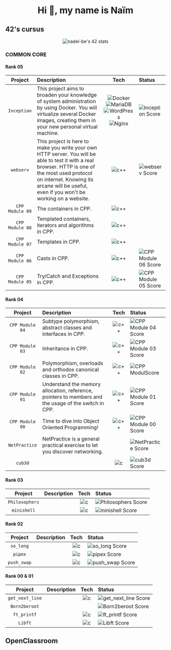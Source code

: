 <h1 align="center">Hi 👋, my name is Naïm</h1>

## 42's cursus

<p align=center>
<img  src="https://badge42.vercel.app/api/v2/cl9mxh18v00250gil6wd4ihss/stats?cursusId=21&coalitionId=193"  alt="nadel-be's 42 stats"  />
</p>

### COMMON CORE

#### Rank 05
| Project   | Description                | Tech | Status     |
| :-------: | :------------------------- | :--: | :--------  |
| `Inception` | This project aims to broaden your knowledge of system administration by using Docker. You will virtualize several Docker images, creating them in your new personal virtual machine. | ![Docker](https://img.shields.io/badge/-Docker-46a2f1?style=flat-square&logo=docker&logoColor=white) ![MariaDB](https://img.shields.io/badge/MariaDB-003545?style=flat-square&logo=mariadb&logoColor=white) ![WordPress](https://img.shields.io/badge/WordPress-%23117AC9.svg?style=flat-square&logo=WordPress&logoColor=white) ![Nginx](https://img.shields.io/badge/nginx-%23009639.svg?style=flat-square&logo=nginx&logoColor=white) | ![Inception Score](https://badge42.vercel.app/api/v2/cl9mxh18v00250gil6wd4ihss/project/3124069) |
| `webserv` | This project is here to make you write your own HTTP server. You will be able to test it with a real browser. HTTP is one of the most used protocol on internet. Knowing its arcane will be useful, even if you won't be working on a website. | ![c++](https://img.shields.io/badge/C++-00599C?style=flat-square&logo=C%2B%2B&logoColor=white) | ![webserv Score](https://badge42.vercel.app/api/v2/cl9mxh18v00250gil6wd4ihss/project/3124066) |
| `CPP Module 09` | The containers in CPP. | ![c++](https://img.shields.io/badge/C++-00599C?style=flat-square&logo=C%2B%2B&logoColor=white) | |
| `CPP Module 08` | Templated containers, iterators and algorithms in CPP. | ![c++](https://img.shields.io/badge/C++-00599C?style=flat-square&logo=C%2B%2B&logoColor=white) | |
| `CPP Module 07` | Templates in CPP. | ![c++](https://img.shields.io/badge/C++-00599C?style=flat-square&logo=C%2B%2B&logoColor=white) | |
| `CPP Module 06` | Casts in CPP. | ![c++](https://img.shields.io/badge/C++-00599C?style=flat-square&logo=C%2B%2B&logoColor=white) | ![CPP Module 06 Score](https://badge42.vercel.app/api/v2/cl9mxh18v00250gil6wd4ihss/project/3150537) |
| `CPP Module 05` | Try/Catch and Exceptions in CPP. | ![c++](https://img.shields.io/badge/C++-00599C?style=flat-square&logo=C%2B%2B&logoColor=white) | ![CPP Module 05 Score](https://badge42.vercel.app/api/v2/cl9mxh18v00250gil6wd4ihss/project/3124067) |

#### Rank 04
| Project   | Description                | Tech | Status     |
| :-------: | :------------------------- | :--: | :--------  |
| `CPP Module 04` | Subtype polymorphism, abstract classes and interfaces in CPP. | ![c++](https://img.shields.io/badge/C++-00599C?style=flat-square&logo=C%2B%2B&logoColor=white) |  ![CPP Module 04 Score](https://badge42.vercel.app/api/v2/cl9mxh18v00250gil6wd4ihss/project/3114863) |
| `CPP Module 03` | Inheritance in CPP. | ![c++](https://img.shields.io/badge/C++-00599C?style=flat-square&logo=C%2B%2B&logoColor=white) | ![CPP Module 03 Score](https://badge42.vercel.app/api/v2/cl9mxh18v00250gil6wd4ihss/project/3099756) |
| `CPP Module 02` | Polymorphism, overloads and orthodox canonical classes in CPP. | ![c++](https://img.shields.io/badge/C++-00599C?style=flat-square&logo=C%2B%2B&logoColor=white) |  ![CPP ModulScore](https://badge42.vercel.app/api/v2/cl9mxh18v00250gil6wd4ihss/project/3087414) |
| `CPP Module 01` | Understand the memory allocation, reference, pointers to members and the usage of the switch in CPP. | ![c++](https://img.shields.io/badge/C++-00599C?style=flat-square&logo=C%2B%2B&logoColor=white) | ![CPP Module 01 Score](https://badge42.vercel.app/api/v2/cl9mxh18v00250gil6wd4ihss/project/3085721) |
| `CPP Module 00` | Time to dive into Object Oriented Programming! | ![c++](https://img.shields.io/badge/C++-00599C?style=flat-square&logo=C%2B%2B&logoColor=white) | ![CPP Module 00 Score](https://badge42.vercel.app/api/v2/cl9mxh18v00250gil6wd4ihss/project/3068046) |
| `NetPractice` | NetPractice is a general practical exercise to let you discover networking. | | ![NetPractice Score](https://badge42.vercel.app/api/v2/cl9mxh18v00250gil6wd4ihss/project/3055344) |
| `cub3d` |  | ![c](https://img.shields.io/badge/C-grey?style=flat-square&logo=C&logoColor=white) | ![cub3d Score](https://badge42.vercel.app/api/v2/cl9mxh18v00250gil6wd4ihss/project/3055340) |

#### Rank 03
| Project   | Description                | Tech | Status     |
| :-------: | :------------------------- | :--: | :--------  |
| `Philosophers` |  | ![c](https://img.shields.io/badge/C-grey?style=flat-square&logo=C&logoColor=white) | ![Philosophers Score](https://badge42.vercel.app/api/v2/cl9mxh18v00250gil6wd4ihss/project/3002929) |
| `minishell` |  | ![c](https://img.shields.io/badge/C-grey?style=flat-square&logo=C&logoColor=white) | ![minishell Score](https://badge42.vercel.app/api/v2/cl9mxh18v00250gil6wd4ihss/project/3002926) |

#### Rank 02
| Project   | Description                | Tech | Status     |
| :-------: | :------------------------- | :--: | :--------  |
| `so_long` |  | ![c](https://img.shields.io/badge/C-grey?style=flat-square&logo=C&logoColor=white) | ![so_long Score](https://badge42.vercel.app/api/v2/cl9mxh18v00250gil6wd4ihss/project/2900219) |
| `pipex` |  | ![c](https://img.shields.io/badge/C-grey?style=flat-square&logo=C&logoColor=white) | ![pipex Score](https://badge42.vercel.app/api/v2/cl9mxh18v00250gil6wd4ihss/project/2924035) |
| `push_swap` |  | ![c](https://img.shields.io/badge/C-grey?style=flat-square&logo=C&logoColor=white) | ![push_swap Score](https://badge42.vercel.app/api/v2/cl9mxh18v00250gil6wd4ihss/project/2900217) |

#### Rank 00 & 01
| Project   | Description                | Tech | Status     |
| :-------: | :------------------------- | :--: | :--------  |
| `get_next_line` |  | ![c](https://img.shields.io/badge/C-grey?style=flat-square&logo=C&logoColor=white) | ![get_next_line Score](https://badge42.vercel.app/api/v2/cl9mxh18v00250gil6wd4ihss/project/2858595)|
| `Born2beroot` |  |  | ![Born2beroot Score](https://badge42.vercel.app/api/v2/cl9mxh18v00250gil6wd4ihss/project/2858597)|
| `ft_printf` |  | ![c](https://img.shields.io/badge/C-grey?style=flat-square&logo=C&logoColor=white) | ![ft_printf Score](https://badge42.vercel.app/api/v2/cl9mxh18v00250gil6wd4ihss/project/2858594) |
| `Libft` |  | ![c](https://img.shields.io/badge/C-grey?style=flat-square&logo=C&logoColor=white) | ![Libft Score](https://badge42.vercel.app/api/v2/cl9mxh18v00250gil6wd4ihss/project/2827766) |

## OpenClassroom
### 
